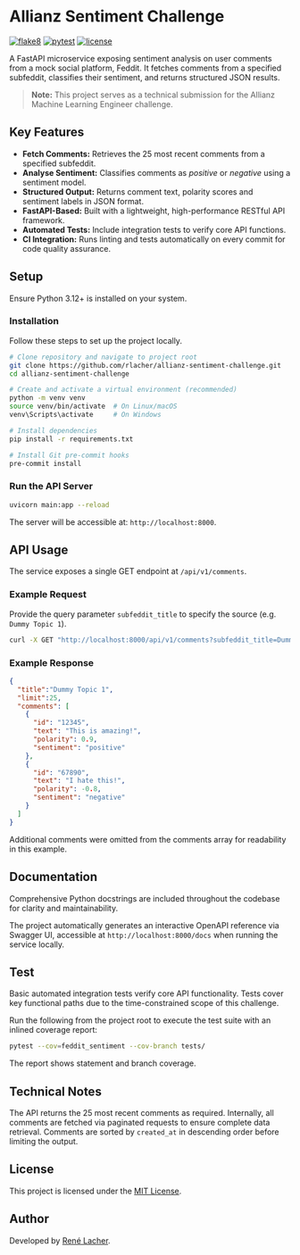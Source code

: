 # Allianz Sentiment Challenge

<!-- Badges -->
[![flake8](https://img.shields.io/github/actions/workflow/status/rlacher/allianz-sentiment-challenge/lint.yml?label=flake8&style=flat)](https://github.com/rlacher/allianz-sentiment-challenge/actions/workflows/lint.yml)
[![pytest](https://img.shields.io/github/actions/workflow/status/rlacher/allianz-sentiment-challenge/test.yml?label=pytest&style=flat)](https://github.com/rlacher/allianz-sentiment-challenge/actions/workflows/test.yml)
[![license](https://img.shields.io/badge/license-MIT-lightgrey.svg)](https://spdx.org/licenses/MIT.html)

A FastAPI microservice exposing sentiment analysis on user comments from a mock social platform, Feddit. It fetches comments from a specified subfeddit, classifies their sentiment, and returns structured JSON results.

> **Note:** This project serves as a technical submission for the Allianz Machine Learning Engineer challenge.

## Key Features

- **Fetch Comments:** Retrieves the 25 most recent comments from a specified subfeddit.
- **Analyse Sentiment:** Classifies comments as *positive* or *negative* using a sentiment model.
- **Structured Output:** Returns comment text, polarity scores and sentiment labels in JSON format.
- **FastAPI-Based:** Built with a lightweight, high-performance RESTful API framework.
- **Automated Tests:** Include integration tests to verify core API functions.
- **CI Integration:** Runs linting and tests automatically on every commit for code quality assurance.

## Setup

Ensure Python 3.12+ is installed on your system.

### Installation

Follow these steps to set up the project locally.

```bash
# Clone repository and navigate to project root
git clone https://github.com/rlacher/allianz-sentiment-challenge.git
cd allianz-sentiment-challenge

# Create and activate a virtual environment (recommended)
python -m venv venv
source venv/bin/activate  # On Linux/macOS
venv\Scripts\activate     # On Windows

# Install dependencies
pip install -r requirements.txt

# Install Git pre-commit hooks
pre-commit install
```

### Run the API Server

```bash
uvicorn main:app --reload
```

The server will be accessible at: `http://localhost:8000`.

## API Usage

The service exposes a single GET endpoint at `/api/v1/comments`.

### Example Request

Provide the query parameter `subfeddit_title` to specify the source (e.g. `Dummy Topic 1`).

```bash
curl -X GET "http://localhost:8000/api/v1/comments?subfeddit_title=Dummy%20Topic%201"
```

### Example Response

```json
{
  "title":"Dummy Topic 1",
  "limit":25,
  "comments": [
    {
      "id": "12345",
      "text": "This is amazing!",
      "polarity": 0.9,
      "sentiment": "positive"
    },
    {
      "id": "67890",
      "text": "I hate this!",
      "polarity": -0.8,
      "sentiment": "negative"
    }
  ]
}
```

Additional comments were omitted from the comments array for readability in this example.

## Documentation

Comprehensive Python docstrings are included throughout the codebase for clarity and maintainability.

The project automatically generates an interactive OpenAPI reference via Swagger UI, accessible at ```http://localhost:8000/docs``` when running the service locally.

## Test

Basic automated integration tests verify core API functionality.
Tests cover key functional paths due to the time-constrained scope of this challenge.

Run the following from the project root to execute the test suite with an inlined coverage report:

```bash
pytest --cov=feddit_sentiment --cov-branch tests/
```

The report shows statement and branch coverage.

## Technical Notes

The API returns the 25 most recent comments as required.
Internally, all comments are fetched via paginated requests to ensure complete data retrieval.
Comments are sorted by `created_at` in descending order before limiting the output.

## License

This project is licensed under the [MIT License](LICENSE).

## Author

Developed by [René Lacher](https://github.com/rlacher).
